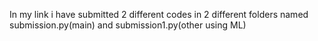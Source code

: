 In my link i have submitted 2 different codes in 2 different folders named submission.py(main) and submission1.py(other using ML)
